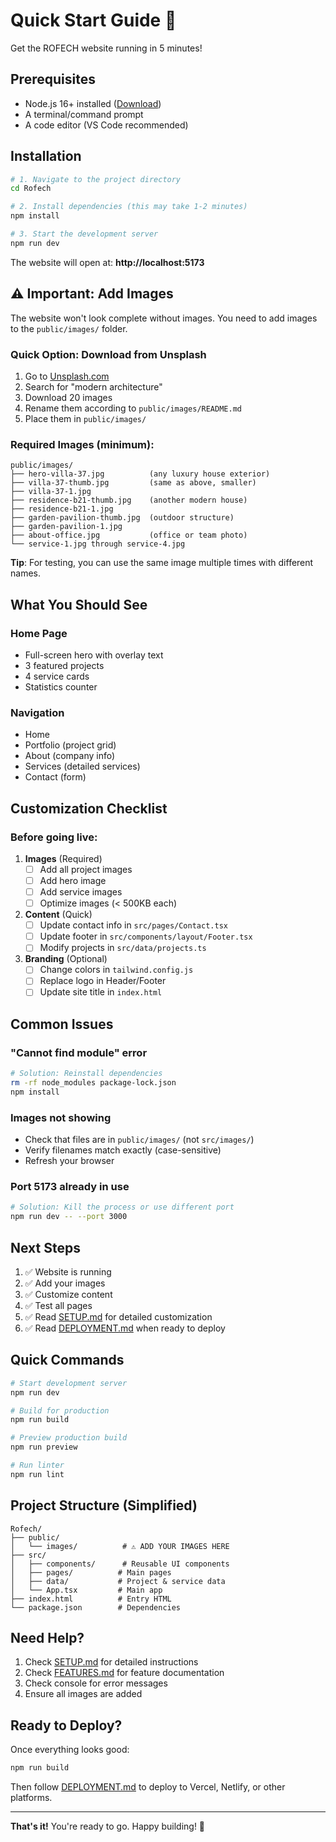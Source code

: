 # Quick Start Guide 🚀

Get the ROFECH website running in 5 minutes!

## Prerequisites

- Node.js 16+ installed ([Download](https://nodejs.org/))
- A terminal/command prompt
- A code editor (VS Code recommended)

## Installation

```bash
# 1. Navigate to the project directory
cd Rofech

# 2. Install dependencies (this may take 1-2 minutes)
npm install

# 3. Start the development server
npm run dev
```

The website will open at: **http://localhost:5173**

## ⚠️ Important: Add Images

The website won't look complete without images. You need to add images to the `public/images/` folder.

### Quick Option: Download from Unsplash

1. Go to [Unsplash.com](https://unsplash.com)
2. Search for "modern architecture"
3. Download 20 images
4. Rename them according to `public/images/README.md`
5. Place them in `public/images/`

### Required Images (minimum):
```
public/images/
├── hero-villa-37.jpg          (any luxury house exterior)
├── villa-37-thumb.jpg         (same as above, smaller)
├── villa-37-1.jpg
├── residence-b21-thumb.jpg    (another modern house)
├── residence-b21-1.jpg
├── garden-pavilion-thumb.jpg  (outdoor structure)
├── garden-pavilion-1.jpg
├── about-office.jpg           (office or team photo)
└── service-1.jpg through service-4.jpg
```

**Tip**: For testing, you can use the same image multiple times with different names.

## What You Should See

### Home Page
- Full-screen hero with overlay text
- 3 featured projects
- 4 service cards
- Statistics counter

### Navigation
- Home
- Portfolio (project grid)
- About (company info)
- Services (detailed services)
- Contact (form)

## Customization Checklist

### Before going live:

1. **Images** (Required)
   - [ ] Add all project images
   - [ ] Add hero image
   - [ ] Add service images
   - [ ] Optimize images (< 500KB each)

2. **Content** (Quick)
   - [ ] Update contact info in `src/pages/Contact.tsx`
   - [ ] Update footer in `src/components/layout/Footer.tsx`
   - [ ] Modify projects in `src/data/projects.ts`

3. **Branding** (Optional)
   - [ ] Change colors in `tailwind.config.js`
   - [ ] Replace logo in Header/Footer
   - [ ] Update site title in `index.html`

## Common Issues

### "Cannot find module" error
```bash
# Solution: Reinstall dependencies
rm -rf node_modules package-lock.json
npm install
```

### Images not showing
- Check that files are in `public/images/` (not `src/images/`)
- Verify filenames match exactly (case-sensitive)
- Refresh your browser

### Port 5173 already in use
```bash
# Solution: Kill the process or use different port
npm run dev -- --port 3000
```

## Next Steps

1. ✅ Website is running
2. ✅ Add your images
3. ✅ Customize content
4. ✅ Test all pages
5. ✅ Read [SETUP.md](SETUP.md) for detailed customization
6. ✅ Read [DEPLOYMENT.md](DEPLOYMENT.md) when ready to deploy

## Quick Commands

```bash
# Start development server
npm run dev

# Build for production
npm run build

# Preview production build
npm run preview

# Run linter
npm run lint
```

## Project Structure (Simplified)

```
Rofech/
├── public/
│   └── images/          # ⚠️ ADD YOUR IMAGES HERE
├── src/
│   ├── components/      # Reusable UI components
│   ├── pages/          # Main pages
│   ├── data/           # Project & service data
│   └── App.tsx         # Main app
├── index.html          # Entry HTML
└── package.json        # Dependencies
```

## Need Help?

1. Check [SETUP.md](SETUP.md) for detailed instructions
2. Check [FEATURES.md](FEATURES.md) for feature documentation
3. Check console for error messages
4. Ensure all images are added

## Ready to Deploy?

Once everything looks good:

```bash
npm run build
```

Then follow [DEPLOYMENT.md](DEPLOYMENT.md) to deploy to Vercel, Netlify, or other platforms.

---

**That's it!** You're ready to go. Happy building! 🎉

